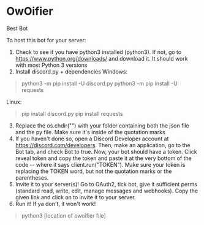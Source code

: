 # OwOifier
Best Bot

To host this bot for your server:

1) Check to see if you have python3 installed (python3). If not, go to https://www.python.org/downloads/ and download it. It should work with most Python 3 versions
2) Install discord.py + dependencies
Windows: 
>python3 -m pip install -U discord.py
>python3 -m pip install -U requests

Linux: 
>pip install discord.py
>pip install requests
3) Replace the os.chdir("") with your folder containing both the json file and the py file. Make sure it's inside of the quotation marks
4) If you haven't done so, open a Discord Developer account at https://discord.com/developers. Then, make an application, go to the Bot tab, and check Bot to true.  Now, your bot should have a token. Click reveal token and copy the token and paste it at the very bottom of the code -- where it says client.run("TOKEN"). Make sure your token is replacing the TOKEN word, but not the quotation marks or the parentheses.
5) Invite it to your server(s)!
Go to OAuth2, tick bot, give it sufficient perms (standard read, write, edit, manage messages and webhooks). Copy the given link and click on to invite it to your server.
5) Run it! If ya don't, it won't work!
> python3 [location of owoifier file]
